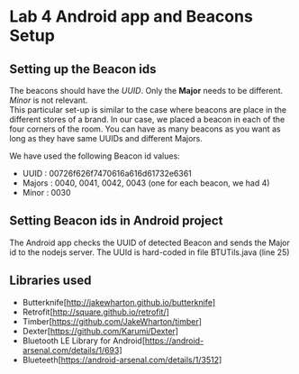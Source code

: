 Lab 4 Android app and Beacons Setup
==================================


Setting up the Beacon ids
-------------------------

The beacons should have the *UUID*. Only the **Major** needs to be different. *Minor* is not relevant.   
This particular set-up is similar to the case where beacons are place in the different stores of a brand.
In our case, we placed a beacon in each of the four corners of the room. You can have as many beacons
as you want as long as they have same UUIDs and different Majors.
   
We have used the following Beacon id values:
   - UUID : 00726f626f7470616a616d61732e6361
   - Majors : 0040, 0041, 0042, 0043 (one for each beacon, we had 4)
   - Minor : 0030
   
Setting Beacon ids in Android project
-------------------------------------
The Android app checks the UUID of detected Beacon and sends the Major id to the nodejs server.
The UUId is hard-coded in file BTUTils.java (line 25)

   
Libraries used
--------------
- Butterknife[http://jakewharton.github.io/butterknife]
- Retrofit[http://square.github.io/retrofit/]
- Timber[https://github.com/JakeWharton/timber]
- Dexter[https://github.com/Karumi/Dexter]
- Bluetooth LE Library for Android[https://android-arsenal.com/details/1/693]
- Blueteeth[https://android-arsenal.com/details/1/3512]

























